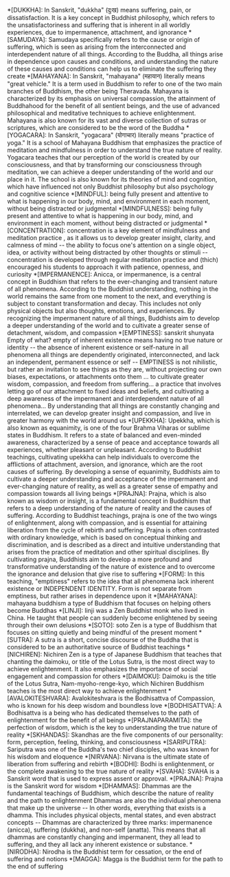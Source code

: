 *[DUKKHA]:      In Sanskrit, "dukkha" (दुःख) means suffering, pain, or dissatisfaction. It is a key concept in Buddhist philosophy, which refers to the unsatisfactoriness and suffering that is inherent in all worldly experiences, due to impermanence, attachment, and ignorance
*[SAMUDAYA]:    Samudaya specifically refers to the cause or origin of suffering, which is seen as arising from the interconnected and interdependent nature of all things. According to the Buddha, all things arise in dependence upon causes and conditions, and understanding the nature of these causes and conditions can help us to eliminate the suffering they create
*[MAHAYANA]:        In Sanskrit, "mahayana" (महायान) literally means "great vehicle." It is a term used in Buddhism to refer to one of the two main branches of Buddhism, the other being Theravada. Mahayana is characterized by its emphasis on universal compassion, the attainment of Buddhahood for the benefit of all sentient beings, and the use of advanced philosophical and meditative techniques to achieve enlightenment. Mahayana is also known for its vast and diverse collection of sutras or scriptures, which are considered to be the word of the Buddha
*[YOGACARA]:     In Sanskrit, "yogacara" (योगाचार) literally means "practice of yoga." It is a school of Mahayana Buddhism that emphasizes the practice of meditation and mindfulness in order to understand the true nature of reality. Yogacara teaches that our perception of the world is created by our consciousness, and that by transforming our consciousness through meditation, we can achieve a deeper understanding of the world and our place in it. The school is also known for its theories of mind and cognition, which have influenced not only Buddhist philosophy but also psychology and cognitive science
*[MINDFUL]:     being fully present and attentive to what is happening in our body, mind, and environment in each moment, without being distracted or judgmental
*[MINDFULNESS]:     being fully present and attentive to what is happening in our body, mind, and environment in each moment, without being distracted or judgmental
*[CONCENTRATION]:   concentration is a key element of mindfulness and meditation practice , as it allows us to develop greater insight, clarity, and calmness of mind --  the ability to focus one's attention on a single object, idea, or activity without being distracted by other thoughts or stimuli -- concentration is developed through regular meditation practice and (thich) encouraged his students to approach it with patience, openness, and curiosity
*[IMPERMANENCE]:    Anicca, or impermanence, is a central concept in Buddhism that refers to the ever-changing and transient nature of all phenomena. According to the Buddhist understanding, nothing in the world remains the same from one moment to the next, and everything is subject to constant transformation and decay. This includes not only physical objects but also thoughts, emotions, and experiences. By recognizing the impermanent nature of all things, Buddhists aim to develop a deeper understanding of the world and to cultivate a greater sense of detachment, wisdom, and compassion
*[EMPTINESS]:   sanskrit shunyata   Empty of what?  empty of inherent existence means having no true nature or identity -- the absence of inherent existence or self-nature in all phenomena all things are dependently originated, interconnected, and lack an independent, permanent essence or self -- EMPTINESS is not nihilistic, but rather an invitation to see things as they are, without projecting our own biases, expectations, or attachments onto them ... to cultivate greater wisdom, compassion, and freedom from suffering...  a practice that involves letting go of our attachment to fixed ideas and beliefs, and cultivating a deep awareness of the impermanent and interdependent nature of all phenomena...  By understanding that all things are constantly changing and interrelated, we can develop greater insight and compassion, and live in greater harmony with the world around us
*[UPEKKHA]: Upekkha, which is also known as equanimity, is one of the four Brahma Viharas or sublime states in Buddhism. It refers to a state of balanced and even-minded awareness, characterized by a sense of peace and acceptance towards all experiences, whether pleasant or unpleasant. According to Buddhist teachings, cultivating upekkha can help individuals to overcome the afflictions of attachment, aversion, and ignorance, which are the root causes of suffering. By developing a sense of equanimity, Buddhists aim to cultivate a deeper understanding and acceptance of the impermanent and ever-changing nature of reality, as well as a greater sense of empathy and compassion towards all living beings
*[PRAJNA]: Prajna, which is also known as wisdom or insight, is a fundamental concept in Buddhism that refers to a deep understanding of the nature of reality and the causes of suffering. According to Buddhist teachings, prajna is one of the two wings of enlightenment, along with compassion, and is essential for attaining liberation from the cycle of rebirth and suffering. Prajna is often contrasted with ordinary knowledge, which is based on conceptual thinking and discrimination, and is described as a direct and intuitive understanding that arises from the practice of meditation and other spiritual disciplines. By cultivating prajna, Buddhists aim to develop a more profound and transformative understanding of the nature of existence and to overcome the ignorance and delusion that give rise to suffering
*[FORM]: In this teaching, "emptiness" refers to the idea that all phenomena lack inherent existence or INDEPENDENT IDENTITY.  Form is not separate from emptiness, but rather arises in dependence upon it
*[MAHAYANA]:    mahayana buddhism a type of Buddhism that focuses on helping others become Buddhas
*[LINJI]:    linji was a Zen Buddhist monk who lived in China. He taught that people can suddenly become enlightened by seeing through their own delusions
*[SOTO]:  soto Zen is a type of Buddhism that focuses on sitting quietly and being mindful of the present moment
*[SUTRA]:   A sutra is a short, concise discourse of the Buddha that is considered to be an authoritative source of Buddhist teachings
*[NICHIREN]:   Nichiren Zen is a type of Japanese Buddhism that teaches that chanting the daimoku, or title of the Lotus Sutra, is the most direct way to achieve enlightenment. It also emphasizes the importance of social engagement and compassion for others
*[DAIMOKU]: Daimoku is the title of the Lotus Sutra, Nam-myoho-renge-kyo, which Nichiren Buddhism teaches is the most direct way to achieve enlightenment
*[AVALOKITESHVARA]:    Avalokiteshvara is the Bodhisattva of Compassion, who is known for his deep wisdom and boundless love
*[BODHISATTVA]:   A Bodhisattva is a being who has dedicated themselves to the path of enlightenment for the benefit of all beings
*[PRAJNAPARAMITA]:  the perfection of wisdom, which is the key to understanding the true nature of reality
*[SKHANDAS]:    Skandhas are the five components of our personality: form, perception, feeling, thinking, and consciousness
*[SARIPUTRA]:     Sariputra was one of the Buddha's two chief disciples, who was known for his wisdom and eloquence
*[NIRVANA]:   Nirvana is the ultimate state of liberation from suffering and rebirth
*[BODHI]:   Bodhi is enlightenment, or the complete awakening to the true nature of reality
*[SVAHA]:    SVAHA is a Sanskrit word that is used to express assent or approval.
*[PRAJNA]:    Prajna is the Sanskrit word for wisdom
*[DHAMMAS]:    Dhammas are the fundamental teachings of Buddhism, which describe the nature of reality and the path to enlightenment Dhammas are also the individual phenomena that make up the universe --  In other words, everything that exists is a dhamma. This includes physical objects, mental states, and even abstract concepts -- Dhammas are characterized by three marks: impermanence (anicca), suffering (dukkha), and non-self (anatta). This means that all dhammas are constantly changing and impermanent, they all lead to suffering, and they all lack any inherent existence or substance.
*[NIRODHA]:      Nirodha is the Buddhist term for cessation, or the end of suffering and notions
*[MAGGA]:       Magga is the Buddhist term for the path to the end of suffering
